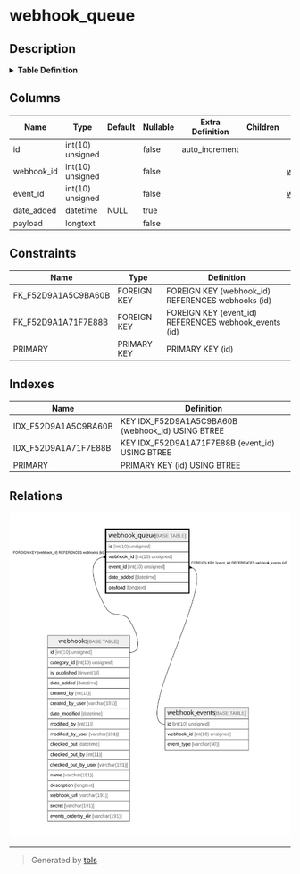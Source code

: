 # webhook_queue

## Description

<details>
<summary><strong>Table Definition</strong></summary>

```sql
CREATE TABLE `webhook_queue` (
  `id` int(10) unsigned NOT NULL AUTO_INCREMENT,
  `webhook_id` int(10) unsigned NOT NULL,
  `event_id` int(10) unsigned NOT NULL,
  `date_added` datetime DEFAULT NULL,
  `payload` longtext COLLATE utf8mb4_unicode_ci NOT NULL,
  PRIMARY KEY (`id`),
  KEY `IDX_F52D9A1A5C9BA60B` (`webhook_id`),
  KEY `IDX_F52D9A1A71F7E88B` (`event_id`),
  CONSTRAINT `FK_F52D9A1A5C9BA60B` FOREIGN KEY (`webhook_id`) REFERENCES `webhooks` (`id`) ON DELETE CASCADE,
  CONSTRAINT `FK_F52D9A1A71F7E88B` FOREIGN KEY (`event_id`) REFERENCES `webhook_events` (`id`) ON DELETE CASCADE
) ENGINE=InnoDB DEFAULT CHARSET=utf8mb4 COLLATE=utf8mb4_unicode_ci ROW_FORMAT=DYNAMIC
```

</details>

## Columns

| Name | Type | Default | Nullable | Extra Definition | Children | Parents | Comment |
| ---- | ---- | ------- | -------- | --------------- | -------- | ------- | ------- |
| id | int(10) unsigned |  | false | auto_increment |  |  |  |
| webhook_id | int(10) unsigned |  | false |  |  | [webhooks](webhooks.md) |  |
| event_id | int(10) unsigned |  | false |  |  | [webhook_events](webhook_events.md) |  |
| date_added | datetime | NULL | true |  |  |  |  |
| payload | longtext |  | false |  |  |  |  |

## Constraints

| Name | Type | Definition |
| ---- | ---- | ---------- |
| FK_F52D9A1A5C9BA60B | FOREIGN KEY | FOREIGN KEY (webhook_id) REFERENCES webhooks (id) |
| FK_F52D9A1A71F7E88B | FOREIGN KEY | FOREIGN KEY (event_id) REFERENCES webhook_events (id) |
| PRIMARY | PRIMARY KEY | PRIMARY KEY (id) |

## Indexes

| Name | Definition |
| ---- | ---------- |
| IDX_F52D9A1A5C9BA60B | KEY IDX_F52D9A1A5C9BA60B (webhook_id) USING BTREE |
| IDX_F52D9A1A71F7E88B | KEY IDX_F52D9A1A71F7E88B (event_id) USING BTREE |
| PRIMARY | PRIMARY KEY (id) USING BTREE |

## Relations

![er](webhook_queue.svg)

---

> Generated by [tbls](https://github.com/k1LoW/tbls)
